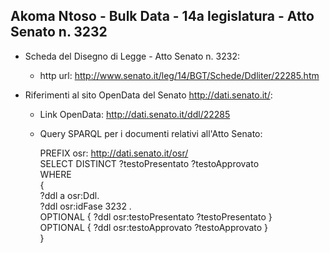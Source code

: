 ## Akoma Ntoso - Bulk Data - 14a legislatura - Atto Senato n. 3232 ##

* Scheda del Disegno di Legge - Atto Senato n. 3232:
	* http url: http://www.senato.it/leg/14/BGT/Schede/Ddliter/22285.htm

* Riferimenti al sito OpenData del Senato http://dati.senato.it/:
	* Link OpenData: http://dati.senato.it/ddl/22285
	* Query SPARQL per i documenti relativi all'Atto Senato:

        PREFIX osr: <http://dati.senato.it/osr/>  
		SELECT DISTINCT ?testoPresentato ?testoApprovato  
		WHERE  
		{  
		    ?ddl a osr:Ddl.  
		    ?ddl osr:idFase 3232 .  
		    OPTIONAL { ?ddl osr:testoPresentato ?testoPresentato }  
		    OPTIONAL { ?ddl osr:testoApprovato ?testoApprovato }  
		}
		